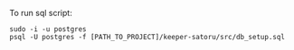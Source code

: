 To run sql script:
```
sudo -i -u postgres
psql -U postgres -f [PATH_TO_PROJECT]/keeper-satoru/src/db_setup.sql
```